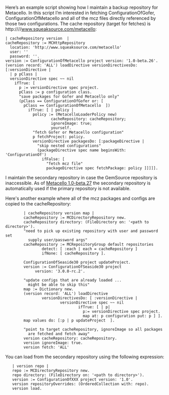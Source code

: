 Here’s an example script showing how I maintain a backup repository for Metacello. In this script I’m interested in fetching ConfigurationOfGofer, ConfigurationOfMetacello and all of the mcz files directly referenced by those two configurations. The cache repository (target for fetches) is http:////www.squeaksource.com/metacello:
```
| cacheRepository version  |
cacheRepository := MCHttpRepository
  location: 'http://www.squeaksource.com/metacello'
  user: ''
  password: ''.
version := ConfigurationOfMetacello project version: '1.0-beta.26'.
(version record: 'ALL') loadDirective versionDirectivesDo: [:versionDirective |
  | p pClass |
  versionDirective spec ~~ nil
    ifTrue: [
      p := versionDirective spec project.
      pClass := p configuration class.
      "save packages for Gofer and Metacello only"
      (pClass == ConfigurationOfGofer or: [
        pClass == ConfigurationOfMetacello  ])
          ifTrue: [ | policy |
            policy := (MetacelloLoaderPolicy new)
                    cacheRepository: cacheRepository;
                    ignoreImage: true;
                    yourself.
            "fetch Gofer or Metacello configuration"
            p fetchProject: policy.
            versionDirective packagesDo: [:packageDirective |
              "skip nested configurations"
              (packageDirective spec name beginsWith: 'ConfigurationOf')
                ifFalse: [
                  "fetch mcz file"
                  packageDirective spec fetchPackage: policy ]]]]].
```
I maintain the secondary repository in case the GemSource repository is inaccessible. As of [Metacello 1.0-beta.27](http://code.google.com/p/metacello/wiki/10betaVersionDescriptions#1.0-beta.27) the secondary repository is automatically used if the primary repository is not available.

Here's another example where all of the mcz packages and configs are copied to the cacheRepository:
```
        | cacheRepository version map | 
        cacheRepository := MCDirectoryRepository new. 
        cacheRepository directory: (FileDirectory on: '<path to directory>'). 
        "need to pick up existing repository with user and password set 
          supply user/password args" 
        cacheRepository := MCRepositoryGroup default repositories 
                detect: [ :each | each = cacheRepository ] 
                ifNone: [ cacheRepository ]. 

        ConfigurationOfSeaside30 project updateProject. 
        version := ConfigurationOfSeaside30 project 
             version: '3.0.0-rc.2'. 

        "update configs that are already loaded ... 
          might be able to skip this" 
        map := Dictionary new. 
        (version record: 'ALL') loadDirective 
                versionDirectivesDo: [ :versionDirective | 
                        versionDirective spec ~~ nil 
                                ifTrue: [ | p| 
                                  p:= versionDirective spec project. 
                                  map at: p configuration put: p ] ]. 
        map values do: [:p | p updateProject  ]. 

        "point to target cacheRepository, ignoreImage so all packages 
          are fetched and fetch away" 
        version cacheRepository: cacheRepository. 
        version ignoreImage: true. 
        version fetch: 'ALL' 

```

You can load from the secondary repository using the following expression:
```
   | version repo | 
   repo := MCDirectoryRepository new. 
   repo directory: (FileDirectory on: '<path to directory>'). 
   version := ConfigurationOfXXX project version: '1.0'. 
   version repositoryOverrides: (OrderedCollection with: repo). 
   version load. 
```
